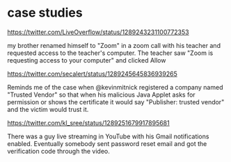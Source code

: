 # case studies

https://twitter.com/LiveOverflow/status/1289243231100772353

my brother renamed himself to "Zoom" in a zoom call with his teacher and requested access to the teacher's computer. The teacher saw "Zoom is requesting access to your computer" and clicked Allow

https://twitter.com/secalert/status/1289245645836939265

Reminds me of the case when @kevinmitnick registered a company named "Trusted Vendor" so that when his malicious Java Applet asks for permission or shows the certificate it would say "Publisher: trusted vendor" and the victim would trust it.

https://twitter.com/kl_sree/status/1289251679917895681

There was a guy live streaming in YouTube with his Gmail notifications enabled. Eventually somebody sent password reset email and got the verification code through the video.
